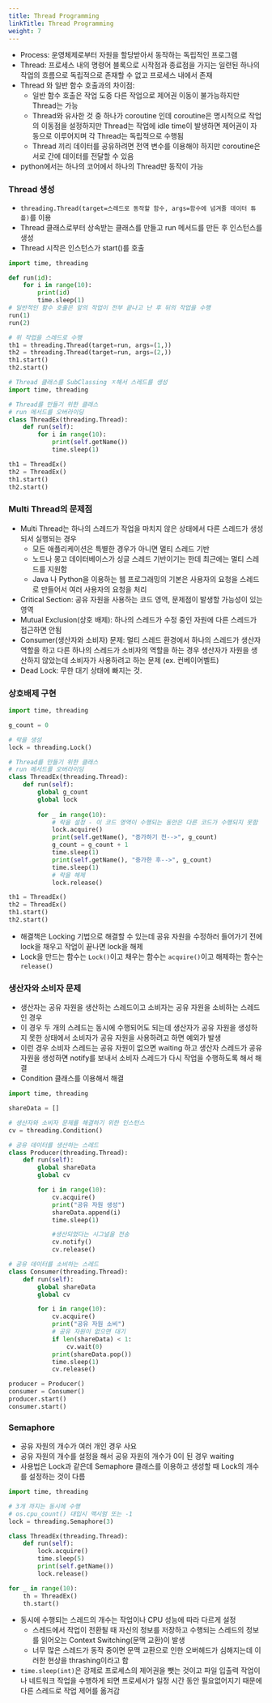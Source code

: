 ```yaml
---
title: Thread Programming
linkTitle: Thread Programming
weight: 7
---
```

- Process: 운영체제로부터 자원을 할당받아서 동작하는 독립적인 프로그램
- Thread: 프로세스 내의 명령어 블록으로 시작점과 종료점을 가지는 일련된 하나의 작업의 흐름으로 독립적으로 존재할 수 없고 프로세스 내에서 존재
- Thread 와 일반 함수 호출과의 차이점: 
  - 일반 함수 호출은 작업 도중 다른 작업으로 제어권 이동이 불가능하지만 Thread는 가능
  - Thread와 유사한 것 중 하나가 coroutine 인데 coroutine은 명시적으로 작업의 이동점을 설정하지만 Thread는 작업에 idle time이 발생하면 제어권이 자동으로 이루어지며 각 Thread는 독립적으로 수행됨
  - Thread 끼리 데이터를 공유하려면 전역 변수를 이용해야 하지만 coroutine은 서로 간에 데이터를 전달할 수 있음
- python에서는 하나의 코어에서 하나의 Thread만 동작이 가능

### Thread 생성
- `threading.Thread(target=스레드로 동작할 함수, args=함수에 넘겨줄 데이터 튜플)`를 이용
- Thread 클래스로부터 상속받는 클래스를 만들고 run 메서드를 만든 후 인스턴스를 생성
- Thread 시작은 인스턴스가 start()를 호출

```python
import time, threading

def run(id):
    for i in range(10):
        print(id)
        time.sleep(1)
# 일반적인 함수 호출은 앞의 작업이 전부 끝나고 난 후 뒤의 작업을 수행
run(1)
run(2)

# 위 작업을 스레드로 수행
th1 = threading.Thread(target=run, args=(1,))
th2 = threading.Thread(target=run, args=(2,))
th1.start()
th2.start()
```
```python
# Thread 클래스를 SubClassing ㅈ해서 스레드를 생성
import time, threading

# Thread를 만들기 위한 클래스
# run 메서드를 오버라이딩
class ThreadEx(threading.Thread):
    def run(self):
        for i in range(10):
            print(self.getName())
            time.sleep(1)

th1 = ThreadEx()
th2 = ThreadEx()
th1.start()
th2.start()
```

### Multi Thread의 문제점
- Multi Thread는 하나의 스레드가 작업을 마치지 않은 상태에서 다른 스레드가 생성되서 실행되는 경우
  - 모든 애플리케이션은 특별한 경우가 아니면 멀티 스레드 기반
  - 노드나 몽고 데이터베이스가 싱글 스레드 기반이기는 한데 최근에는 멀티 스레드를 지원함
  - Java 나 Python을 이용하는 웹 프로그래밍의 기본은 사용자의 요청을 스레드로 만들어서 여러 사용자의 요청을 처리
- Critical Section: 공유 자원을 사용하는 코드 영역, 문제점이 발생할 가능성이 있는 영역
- Mutual Exclusion(상호 배제): 하나의 스레드가 수정 중인 자원에 다른 스레드가 접근하면 안됨
- Consumer(생산자와 소비자) 문제: 멀티 스레드 환경에서 하나의 스레드가 생산자 역할을 하고 다른 하나의 스레드가 소비자의 역할을 하는 경우 생산자가 자원을 생산하지 않았는데 소비자가 사용하려고 하는 문제 (ex. 컨베이어벨트)
- Dead Lock: 무한 대기 상태에 빠지는 것.

### 상호배제 구현
```python
import time, threading

g_count = 0

# 락을 생성
lock = threading.Lock()

# Thread를 만들기 위한 클래스
# run 메서드를 오버라이딩
class ThreadEx(threading.Thread):
    def run(self):
        global g_count
        global lock
        
        for _ in range(10):
            # 락을 설정 - 이 코드 영역이 수행되는 동안은 다른 코드가 수행되지 못함
            lock.acquire()
            print(self.getName(), "증가하기 전-->", g_count)
            g_count = g_count + 1
            time.sleep(1)
            print(self.getName(), "증가한 후-->", g_count)
            time.sleep(1)
            # 락을 해제
            lock.release()

th1 = ThreadEx()
th2 = ThreadEx()
th1.start()
th2.start()
```
- 해결책은 Locking 기법으로 해결할 수 있는데 공유 자원을 수정하러 들어가기 전에 lock을 채우고 작업이 끝나면 lock을 해제
- Lock을 만드는 함수는 `Lock()`이고 채우는 함수는 `acquire()`이고 해제하는 함수는 `release()`

### 생산자와 소비자 문제
- 생산자는 공유 자원을 생산하는 스레드이고 소비자는 공유 자원을 소비하는 스레드인 경우
- 이 경우 두 개의 스레드는 동시에 수행되어도 되는데 생산자가 공유 자원을 생성하지 못한 상태에서 소비자가 공유 자원을 사용하려고 하면 예외가 발생
- 이런 경우 소비자 스레드는 공유 자원이 없으면 waiting 하고 생산자 스레드가 공유 자원을 생성하면 notify를 보내서 소비자 스레드가 다시 작업을 수행하도록 해서 해결
- Condition 클래스를 이용해서 해결

```python
import time, threading

shareData = []

# 생산자와 소비자 문제를 해결하기 위한 인스턴스
cv = threading.Condition()

# 공유 데이터를 생산하는 스레드
class Producer(threading.Thread):
    def run(self):
        global shareData
        global cv

        for i in range(10):
            cv.acquire()
            print("공유 자원 생성")
            shareData.append(i)
            time.sleep(1)

            #생산되었다는 시그널을 전송
            cv.notify()
            cv.release()

# 공유 데이터를 소비하는 스레드
class Consumer(threading.Thread):
    def run(self):
        global shareData
        global cv

        for i in range(10):
            cv.acquire()
            print("공유 자원 소비")
            # 공유 자원이 없으면 대기
            if len(shareData) < 1:
                cv.wait(0)
            print(shareData.pop())
            time.sleep(1)
            cv.release()

producer = Producer()
consumer = Consumer()
producer.start()
consumer.start()
```

### Semaphore
- 공유 자원의 개수가 여러 개인 경우 사요
- 공유 자원의 개수를 설정을 해서 공유 자원의 개수가 0이 된 경우 waiting
- 사용법은 Lock과 같은데 Semaphore 클래스를 이용하고 생성할 때 Lock의 개수를 설정하는 것이 다름
```python
import time, threading

# 3개 까지는 동시에 수행
# os.cpu_count() 대입시 맥시멈 또는 -1
lock = threading.Semaphore(3)

class ThreadEx(threading.Thread):
    def run(self):
        lock.acquire()
        time.sleep(5)
        print(self.getName())
        lock.release()

for _ in range(10):
    th = ThreadEx()
    th.start()
```
- 동시에 수행되는 스레드의 개수는 작업이나 CPU 성능에 따라 다르게 설정
  - 스레드에서 작업이 전환될 때 자신의 정보를 저장하고 수행되는 스레드의 정보를 읽어오는 Context Switching(문맥 교환)이 발생
  - 너무 많은 스레드가 동작 중이면 문맥 교환으로 인한 오버헤드가 심해지는데 이러한 현상을 thrashing이라고 함
- `time.sleep(int)`은 강제로 프로세스의 제어권을 뺏는 것이고 파일 입출력 작업이나 네트워크 작업을 수행하게 되면 프로세서가 일정 시간 동안 필요없어지기 때문에 다른 스레드로 작업 제어를 옮겨감